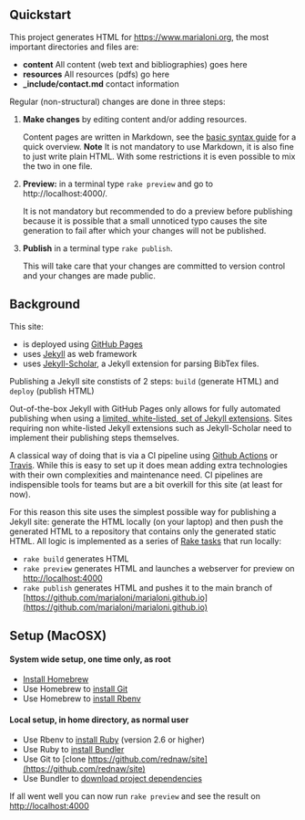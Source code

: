 ## Quickstart

This project generates HTML for https://www.marialoni.org, the most important directories and files are:
- **content** All content (web text and bibliographies) goes here
- **resources** All resources (pdfs) go here
- **_include/contact.md** contact information

Regular (non-structural) changes are done in three steps:
1. **Make changes** by editing content and/or adding resources.
    
    Content pages are written in Markdown, see the [basic syntax guide](https://www.markdownguide.org/basic-syntax/) for a quick overview. **Note** It is not mandatory to use Markdown, it is also fine to just write plain HTML. With some restrictions it is even possible to mix the two in one file.
2. **Preview:** in a terminal type `rake preview` and go to http://localhost:4000/.
    
    It is not mandatory but recommended to do a preview before publishing because it is possible that a small unnoticed typo causes the site generation to fail after which your changes will not be published. 
3. **Publish** in a terminal type `rake publish`.
    
    This will take care that your changes are committed to version control and your changes are made public.

## Background 

This site:
- is deployed using [GitHub Pages](https://pages.github.com/)
- uses [Jekyll](https://jekyllrb.com/) as web framework
- uses [Jekyll-Scholar](https://github.com/inukshuk/jekyll-scholar#readme), a Jekyll extension for parsing BibTex files.

Publishing a Jekyll site constists of 2 steps: `build` (generate HTML) and `deploy` (publish HTML)

Out-of-the-box Jekyll with GitHub Pages only allows for fully automated publishing when using a [limited, white-listed, set of Jekyll extensions](https://pages.github.com/versions/). Sites requiring non white-listed Jekyll extensions such as Jekyll-Scholar need to implement their publishing steps themselves.

A classical way of doing that is via a CI pipeline using [Github Actions](https://docs.github.com/en/actions) or [Travis](https://travis-ci.org/). While this is easy to set up it does mean adding extra technologies with their own complexities and maintenance need. CI pipelines are indispensible tools for teams but are a bit overkill for this site (at least for now).

For this reason this site uses the simplest possible way for publishing a Jekyll site: generate the HTML locally (on your laptop) and then push the generated HTML to a repository that contains only the generated static HTML. All logic is implemented as a series of [Rake tasks](https://github.com/ruby/rake) that run locally:
- `rake build` generates HTML
- `rake preview` generates HTML and launches a webserver for preview on [http://localhost:4000](http://localhost:4000)
- `rake publish` generates HTML and pushes it to the main branch of [https://github.com/marialoni/marialoni.github.io](https://github.com/marialoni/marialoni.github.io)


## Setup (MacOSX)

#### System wide setup, one time only, as root
- [Install Homebrew](https://brew.sh/)
- Use Homebrew to [install Git](https://git-scm.com/download/mac)
- Use Homebrew to [install Rbenv](https://github.com/rbenv/rbenv#installation)

#### Local setup, in home directory, as normal user
- Use Rbenv to [install Ruby](https://github.com/rbenv/rbenv#installing-ruby-versions) (version 2.6 or higher)
- Use Ruby to [install Bundler](https://github.com/rbenv/rbenv#installing-ruby-gems)
- Use Git to [clone https://github.com/rednaw/site](https://github.com/rednaw/site)
- Use Bundler to [download project dependencies](https://bundler.io/man/bundle-install.1.html)

If all went well you can now run `rake preview` and see the result on [http://localhost:4000](http://localhost:4000)